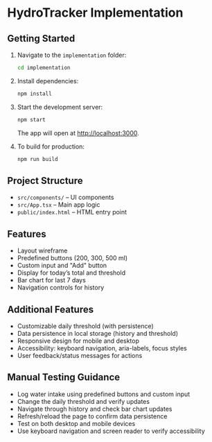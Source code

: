 # HydroTracker Implementation

## Getting Started

1. Navigate to the `implementation` folder:
   ```sh
   cd implementation
   ```
2. Install dependencies:
   ```sh
   npm install
   ```
3. Start the development server:
   ```sh
   npm start
   ```
   The app will open at [http://localhost:3000](http://localhost:3000).

4. To build for production:
   ```sh
   npm run build
   ```

## Project Structure
- `src/components/` – UI components
- `src/App.tsx` – Main app logic
- `public/index.html` – HTML entry point

## Features
- Layout wireframe
- Predefined buttons (200, 300, 500 ml)
- Custom input and "Add" button
- Display for today’s total and threshold
- Bar chart for last 7 days
- Navigation controls for history

## Additional Features
- Customizable daily threshold (with persistence)
- Data persistence in local storage (history and threshold)
- Responsive design for mobile and desktop
- Accessibility: keyboard navigation, aria-labels, focus styles
- User feedback/status messages for actions

## Manual Testing Guidance
- Log water intake using predefined buttons and custom input
- Change the daily threshold and verify updates
- Navigate through history and check bar chart updates
- Refresh/reload the page to confirm data persistence
- Test on both desktop and mobile devices
- Use keyboard navigation and screen reader to verify accessibility
